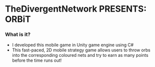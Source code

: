 # TheDivergentNetwork PRESENTS: ORBiT

### What is it? ###

* I developed this mobile game in Unity game engine using C#
* This fast-paced, 2D mobile strategy game allows users to throw orbs into the corresponding coloured nets and try to earn as many points before the time runs out!

